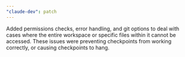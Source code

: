 ```yaml
---
"claude-dev": patch
---
```


Added permissions checks, error handling, and git options to deal with cases where the entire workspace or specific files within it cannot be accessed. These issues were preventing checkpoints from working correctly, or causing checkpoints to hang.
